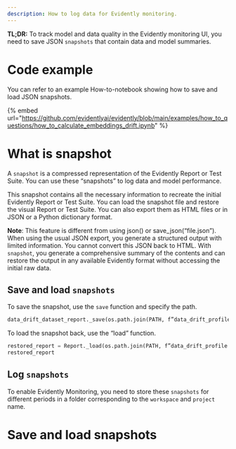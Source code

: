 ```yaml
---
description: How to log data for Evidently monitoring.
---   
```


**TL;DR:** To track model and data quality in the Evidently monitoring UI, you need to save JSON `snapshots` that contain data and model summaries. 

# Code example

You can refer to an example How-to-notebook showing how to save and load JSON snapshots.

{% embed url="https://github.com/evidentlyai/evidently/blob/main/examples/how_to_questions/how_to_calculate_embeddings_drift.ipynb" %}

# What is snapshot

A `snapshot` is a compressed representation of the Evidently Report or Test Suite. You can use these “snapshots” to log data and model performance.

This snapshot contains all the necessary information to recreate the initial Evidently Report or Test Suite. You can load the snapshot file and restore the visual Report or Test Suite. You can also export them as HTML files or in JSON or a Python dictionary format.

**Note**: This feature is different from using json() or save_json(“file.json”). When using the usual JSON export, you generate a structured output with limited information. You cannot convert this JSON back to HTML. With `snapshot`, you generate a comprehensive summary of the contents and can restore the output in any available Evidently format without accessing the initial raw data. 

## Save and load `snapshots`

To save the snapshot, use the `save` function and specify the path.

```python
data_drift_dataset_report._save(os.path.join(PATH, f”data_drift_profile.json’’))
```

To load the snapshot back, use the “load” function. 

```python
restored_report = Report._load(os.path.join(PATH, f”data_drift_profile.json’’))
restored_report
```

## Log `snapshots`

To enable Evidently Monitoring, you need to store these `snapshots` for different periods in a folder corresponding to the `workspace` and `project` name.

# Save and load snapshots 

